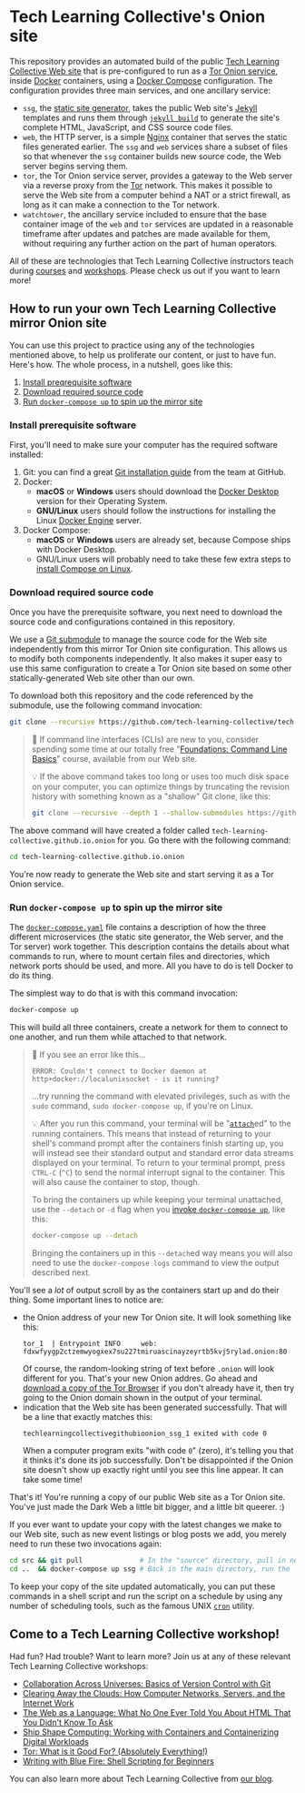 # Tech Learning Collective's Onion site

This repository provides an automated build of the public [Tech Learning Collective Web site](https://techlearningcollective.com/) that is pre-configured to run as a [Tor Onion service](https://community.torproject.org/onion-services/), inside [Docker](https://www.docker.com/) containers, using a [Docker Compose](https://docs.docker.com/compose/) configuration. The configuration provides three main services, and one ancillary service:

* `ssg`, the [static site generator](https://www.staticgen.com/), takes the public Web site's [Jekyll](https://jekyllrb.com/) templates and runs them through [`jekyll build`](https://jekyllrb.com/docs/usage/) to generate the site's complete HTML, JavaScript, and CSS source code files.
* `web`, the HTTP server, is a simple [Nginx](https://www.nginx.com/) container that serves the static files generated earlier. The `ssg` and `web` services share a subset of files so that whenever the `ssg` container builds new source code, the Web server begins serving them.
* `tor`, the Tor Onion service server, provides a gateway to the Web server via a reverse proxy from the [Tor](https://torproject.org/) network. This makes it possible to serve the Web site from a computer behind a NAT or a strict firewall, as long as it can make a connection to the Tor network.
* `watchtower`, the ancillary service included to ensure that the base container image of the `web` and `tor` services are updated in a reasonable timeframe after updates and patches are made available for them, without requiring any further action on the part of human operators.

All of these are technologies that Tech Learning Collective instructors teach during [courses](https://techlearningcollective.com/courses/) and [workshops](https://techlearningcollective.com/workshops/). Please check us out if you want to learn more!

## How to run your own Tech Learning Collective mirror Onion site

You can use this project to practice using any of the technologies mentioned above, to help us proliferate our content, or just to have fun. Here's how. The whole process, in a nutshell, goes like this:

1. [Install preqrequisite software](#install-prerequisite-software)
1. [Download required source code](#download-required-source-code)
1. [Run `docker-compose up` to spin up the mirror site](#run-docker-compose-up-to-spin-up-the-mirror-site)

### Install prerequisite software

First, you'll need to make sure your computer has the required software installed:

1. Git: you can find a great [Git installation guide](https://github.com/git-guides/install-git) from the team at GitHub.
1. Docker:
    * **macOS** or **Windows** users should download the [Docker Desktop](https://www.docker.com/products/docker-desktop) version for their Operating System.
    * **GNU/Linux** users should follow the instructions for installing the Linux [Docker Engine](https://docs.docker.com/engine/install/#server) server.
1. Docker Compose:
    * **macOS** or **Windows** users are already set, because Compose ships with Docker Desktop.
    * GNU/Linux users will probably need to take these few extra steps to [install Compose on Linux](https://docs.docker.com/compose/install/).

### Download required source code

Once you have the prerequisite software, you next need to download the source code and configurations contained in this repository.

We use a [Git submodule](https://git-scm.com/book/en/v2/Git-Tools-Submodules) to manage the source code for the Web site independently from this mirror Tor Onion site configuration. This allows us to modify both components independently. It also makes it super easy to use this same configuration to create a Tor Onion site based on some other statically-generated Web site other than our own.

To download both this repository and the code referenced by the submodule, use the following command invocation:

```sh
git clone --recursive https://github.com/tech-learning-collective/tech-learning-collective.github.io.onion.git
```

> :beginner: If command line interfaces (CLIs) are new to you, consider spending some time at our totally free "[Foundations: Command Line Basics](https://techlearningcollective.com/foundations/#foundations-command-line-basics)" course, available from our Web site.
>
> :bulb: If the above command takes too long or uses too much disk space on your computer, you can optimize things by truncating the revision history with something known as a "shallow" Git clone, like this:
>
> ```sh
> git clone --recursive --depth 1 --shallow-submodules https://github.com/tech-learning-collective/tech-learning-collective.github.io.onion.git
> ```

The above command will have created a folder called `tech-learning-collective.github.io.onion` for you. Go there with the following command:

```sh
cd tech-learning-collective.github.io.onion
```

You're now ready to generate the Web site and start serving it as a Tor Onion service.

### Run `docker-compose up` to spin up the mirror site

The [`docker-compose.yaml`](docker-compose.yaml) file contains a description of how the three different microservices (the static site generator, the Web server, and the Tor server) work together. This description contains the details about what commands to run, where to mount certain files and directories, which network ports should be used, and more. All you have to do is tell Docker to do its thing.

The simplest way to do that is with this command invocation:

```sh
docker-compose up
```

This will build all three containers, create a network for them to connect to one another, and run them while attached to that network.

> :beginner: If you see an error like this...
>
> ```
> ERROR: Couldn't connect to Docker daemon at http+docker://localunixsocket - is it running?
> ```
>
> ...try running the command with elevated privileges, such as with the `sudo` command, `sudo docker-compose up`, if you're on Linux.
>
> :bulb: After you run this command, your terminal will be "[`attach`](https://docs.docker.com/engine/reference/commandline/attach/)ed" to the running containers. This means that instead of returning to your shell's command prompt after the containers finish starting up, you will instead see their standard output and standard error data streams displayed on your terminal. To return to your terminal prompt, press `CTRL-C` (`^C`) to send the normal interrupt signal to the container. This will also cause the container to stop, though.
>
> To bring the containers up while keeping your terminal unattached, use the `--detach` or `-d` flag when you [invoke `docker-compose up`](https://docs.docker.com/compose/reference/up/), like this:
>
> ```sh
> docker-compose up --detach
> ```
>
> Bringing the containers up in this `--detach`ed way means you will also need to use the `docker-compose logs` command to view the output described next.

You'll see a *lot* of output scroll by as the containers start up and do their thing. Some important lines to notice are:

* the Onion address of your new Tor Onion site. It will look something like this:
    ```
    tor_1  | Entrypoint INFO     web: fdxwfyygp2ctzemwyogxex7su227tmiruascinayzeyrtb5kvj5rylad.onion:80 
    ```
    Of course, the random-looking string of text before `.onion` will look different for you. That's your new Onion addres. Go ahead and [download a copy of the Tor Browser](https://www.torproject.org/download/) if you don't already have it, then try going to the Onion domain shown in the output of your terminal.
* indication that the Web site has been generated successfully. That will be a line that exactly matches this:
    ```
    techlearningcollectivegithubioonion_ssg_1 exited with code 0
    ```
    When a computer program exits "with code `0`" (zero), it's telling you that it thinks it's done its job successfully. Don't be disappointed if the Onion site doesn't show up exactly right until you see this line appear. It can take some time!

That's it! You're running a copy of our public Web site as a Tor Onion site. You've just made the Dark Web a little bit bigger, and a little bit queerer. :)

If you ever want to update your copy with the latest changes we make to our Web site, such as new event listings or blog posts we add, you merely need to run these two invocations again:

```sh
cd src && git pull              # In the "source" directory, pull in new changes.
cd ..  && docker-compose up ssg # Back in the main directory, run the `ssg` container again.
```

To keep your copy of the site updated automatically, you can put these commands in a shell script and run the script on a schedule by using any number of scheduling tools, such as the famous UNIX [`cron`](https://en.wikipedia.org/wiki/Cron) utility.

## Come to a Tech Learning Collective workshop!

Had fun? Had trouble? Want to learn more? Join us at any of these relevant Tech Learning Collective workshops:

* [Collaboration Across Universes: Basics of Version Control with Git](https://techlearningcollective.com/workshops/Collaboration-Across-Universes-Basics-of-Version-Control-with-Git)
* [Clearing Away the Clouds: How Computer Networks, Servers, and the Internet Work](https://techlearningcollective.com/workshops/Clearing-Away-the-Clouds-How-Computer-Networks,-Servers,-and-the-Internet-Work)
* [The Web as a Language: What No One Ever Told You About HTML That You Didn't Know To Ask](https://techlearningcollective.com/workshops/The-Web-as-a-Language-What-No-One-Ever-Told-You-About-HTML-That-You-Didn't-Know-To-Ask)
* [Ship Shape Computing: Working with Containers and Containerizing Digital Workloads](https://techlearningcollective.com/workshops/Ship-Shape-Computing-Working-with-Containers-and-Containzerizing-Digital-Workloads)
* [Tor: What is it Good For? (Absolutely Everything!)](https://techlearningcollective.com/workshops/Tor-What-is-it-Good-For-(Absolutely-Everything!))
* [Writing with Blue Fire: Shell Scripting for Beginners](https://techlearningcollective.com/workshops/Writing-with-Blue-Fire-Shell-Scripting-for-Beginners)

You can also learn more about Tech Learning Collective from [our blog](https://techlearningcollective.com/blog/).
